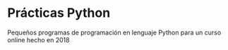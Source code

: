 # Prácticas Python


Pequeños programas de programación en lenguaje Python para un curso online hecho en 2018
